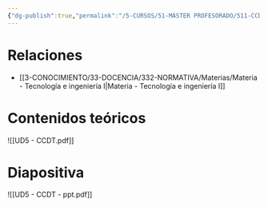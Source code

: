 ```yaml
---
{"dg-publish":true,"permalink":"/5-CURSOS/51-MÁSTER PROFESORADO/511-CCDT/UD5 - Realidad virtual en la educación/"}
---
```


# Relaciones
- [[3-CONOCIMIENTO/33-DOCENCIA/332-NORMATIVA/Materias/Materia - Tecnología e ingeniería I\|Materia - Tecnología e ingeniería I]]


# Contenidos teóricos
![[UD5 - CCDT.pdf]]
# Diapositiva
![[UD5 - CCDT - ppt.pdf]]